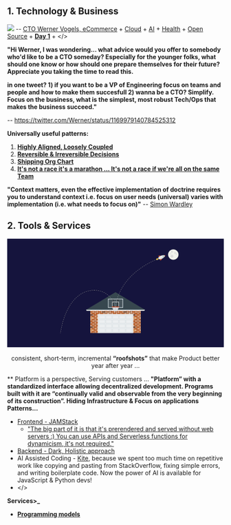 ## 1. Technology & Business
![](https://github.com/ankumar/Architecture/blob/master/images/Werner.png)
-- [CTO Werner Vogels, eCommerce](https://queue.acm.org/detail.cfm?id=1142065) + [Cloud](https://aws.amazon.com/) + [AI](https://www.amazon.science/) + [Health](https://amazon.care/) + [Open Source](https://amzn.github.io/) + [**Day 1**](https://www.fool.com/investing/2017/04/13/jeff-bezos-says-it-will-always-be-day-1-at-amazon.aspx) + </>

**"Hi Werner, I was wondering... what advice would you offer to somebody who'd like to be a CTO someday? Especially for the younger folks, what should one know or how should one prepare themselves for their future? Appreciate you taking the time to read this.**

**in one tweet? 1) if you want to be a VP of Engineering focus on teams and people and how to make them succesfull 2) wanna be a CTO? Simplify.  Focus on the business, what is the simplest, most robust Tech/Ops that makes the business succeed."**

-- https://twitter.com/Werner/status/1169979140784525312

**Universally useful patterns:**
1. [**Highly Aligned, Loosely Coupled**](https://jobs.netflix.com/culture)
2. [**Reversible & Irreversible Decisions**](https://ruthmalan.com/Journal/2019/201902OReillySAConPresentationPartI.htm)
3. [**Shipping Org Chart**](https://lightstep.com/blog/the-only-good-reason-to-adopt-microservices/)
4. [**It's not a race it's a marathon ... It's not a race if we're all on the same Team**](https://www.youtube.com/watch?v=jiaLsxjBeOQ)

**"Context matters, even the effective implementation of doctrine requires you to understand context i.e. focus on user needs (universal) varies with implementation (i.e. what needs to focus on)"** 
-- [Simon Wardley](https://twitter.com/swardley)


## 2. Tools & Services
![](https://github.com/ankumar/Architecture/blob/master/images/roofshots.png)
<p align="center"> consistent, short-term, incremental <b>“roofshots”</b> that make Product better year after year ... </p>

** Platform is a perspective, Serving customers ... **"Platform” with a standardized interface allowing decentralized development. Programs built with it are “continually valid and observable from the very beginning of its construction”. Hiding Infrastructure & Focus on applications Patterns...**
  * [Frontend - JAMStack](https://snipcart.com/blog/jamstack)
    * ["The big part of it is that it's prerendered and served without web servers :) You can use APIs and Serverless functions for dynamicism, it's not required."](https://codepen.io/sdras/full/NWqNBzV) 
  * [Backend - Dark, Holistic approach](https://medium.com/darklang/the-design-of-dark-59f5d38e52d2)
  * AI Assisted Coding - [Kite](https://www.kite.com/), because we spent too much time on repetitive work like copying and pasting from StackOverflow, fixing simple errors, and writing boilerplate code. Now the power of AI is available for JavaScript & Python devs!
  * </>
  
 **Services>_**
  * [**Programming models**](Patterns/Stuff.md)
